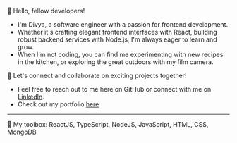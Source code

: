 👋 Hello, fellow developers!

- I'm Divya, a software engineer with a passion for frontend development.
- Whether it's crafting elegant frontend interfaces with React, building robust backend services with Node.js, I'm always eager to learn and grow.
- When I'm not coding, you can find me experimenting with new recipes in the kitchen, or exploring the great outdoors with my film camera.

🌟 Let's connect and collaborate on exciting projects together! 
- Feel free to reach out to me here on GitHub or connect with me on [LinkedIn](www.linkedin.com/in/div-kulkarni).
- Check out my portfolio [here](https://divya-kulkarni.netlify.app/)

---
🧰 My toolbox:
ReactJS, TypeScript, NodeJS, JavaScript, HTML, CSS, MongoDB
